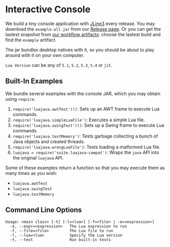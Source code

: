 # Interactive Console

We build a tiny console application with [JLine3](https://github.com/jline/jline3) every release. You may download the `example-all.jar` from our [Release page](https://github.com/gudzpoz/luajava/releases). Or you can get the lastest snapshot from [our workflow artifacts](https://github.com/gudzpoz/luajava/actions/workflows/build-natives.yml): choose the lastest build and find the `example` artifact.

The jar bundles desktop natives with it, so you should be about to play around with it on your own computer.

<ClientOnly><Asciinema :file="$withBase('/example.cast')" /></ClientOnly>

`Lua Version` can be any of `5.1`, `5.2`, `5.3`, `5.4` or `jit`.

## Built-In Examples

We bundle several examples with the console JAR, which you may obtain using `require`.

1. `require('luajava.awtTest')()`: Sets up an AWT frame to execute Lua commands.
2. `require('luajava.simpleLuaFile')`: Executes a simple Lua file.
3. `require('luajava.swingTest')()`: Sets up a Swing frame to execute Lua commands.
4. `require('luajava.testMemory')`: Tests garbage collecting a bunch of Java objects and created threads.
5. `require('luajava.wrongLuaFile')`: Tests loading a malformed Lua file.
6. `luajava = require('suite.luajava-compat')`: Wraps the `java` API into the original `luajava` API.

Some of these examples return a function so that you may execute them as many times as you wish:
- `luajava.awtTest`
- `luajava.swingTest`
- `luajava.testMemory`

## Command Line Options

```
Usage: <main class> [-t] [-l=<lua>] [-f=<file> | -e=<expression>]
  -e, --expr=<expression>   The Lua expression to run
  -f, --file=<file>         The Lua file to run
  -l, --lua=<lua>           Specify the Lua version
  -t, --test                Run built-in tests
```

